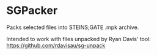 # SGPacker
Packs selected files into STEINS;GATE .mpk archive.

Intended to work with files unpacked by Ryan Davis' tool: https://github.com/rdavisau/sg-unpack
